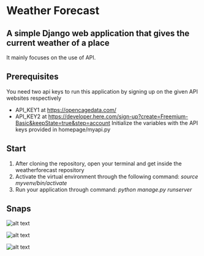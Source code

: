 # Weather Forecast
## A simple Django web application that gives the current weather of a place 
It mainly focuses on the use of API.


## Prerequisites 
You need two api keys to run this application by signing up on the given API websites respectively 
* API_KEY1 at https://opencagedata.com/
* API_KEY2 at https://developer.here.com/sign-up?create=Freemium-Basic&keepState=true&step=account
Initialize the variables with the API keys provided in homepage/myapi.py


## Start
1. After cloning the repository, open your terminal and get inside the weatherforecast repository
2. Activate the virtual environment through the following command:
    _source myvenv/bin/activate_
3. Run your application through command:
    _python manage.py runserver_
    
## Snaps

![alt text](https://scontent.fixc4-1.fna.fbcdn.net/v/t1.0-9/98010114_685203515356521_6843693179703656448_o.jpg?_nc_cat=109&_nc_sid=730e14&_nc_oc=AQmvfZfRqMlbYp9WVQP0XpGVZrezzY-cRKcQ_wCaXMz1Cj80hTsngP1hFC8PYvkM9bvDgbRVGL-yZaZT-l9HrM9F&_nc_ht=scontent.fixc4-1.fna&oh=c7061505f8f7159829ea88b8753fe53c&oe=5EF40E3E)

![alt text](https://scontent.fixc4-1.fna.fbcdn.net/v/t1.0-9/100715131_685203588689847_8761558418541510656_o.jpg?_nc_cat=106&_nc_sid=730e14&_nc_oc=AQkTd0OZZq64slwZ-VTpJOi4xXp2dUH0_Dag-H0IQFHpHA2uZiK8e6osC3mwxGHCC_Rmwp-pBrTAhnY9IQu8d7GU&_nc_ht=scontent.fixc4-1.fna&oh=4eceec69f7e3966539facd8449ed3b2a&oe=5EF5E16C)

![alt text](https://scontent.fixc4-1.fna.fbcdn.net/v/t1.0-9/100694175_685203635356509_6135258128322658304_o.jpg?_nc_cat=100&_nc_sid=730e14&_nc_oc=AQljV_J25cNXjAaGySkGmYs3fCKgP04jq2NMf9IcFryHapd8ER9_bnTBrL2uuPbP6A2V__S9roZEhJNCDcct_m7x&_nc_ht=scontent.fixc4-1.fna&oh=2005e0167c1b2e610fd26d8a91843437&oe=5EF40787)
